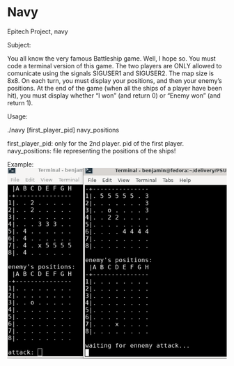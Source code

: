 # Navy
Epitech Project, navy

Subject:

You all know the very famous Battleship game. Well, I hope
so.
You must code a terminal version of this game.
The two players are ONLY allowed to comunicate using the
signals SIGUSER1 and SIGUSER2.
The map size is 8x8. On each turn, you must display your
positions, and then your enemy’s positions.
At the end of the game (when all the ships of a player have
been hit), you must display whether “I won” (and return 0) or
“Enemy won” (and return 1).

Usage:

./navy [first_player_pid] navy_positions

first_player_pid:     only for the 2nd player. pid of the first player.
navy_positions:       file representing the positions of the ships!

Example:
![alt text](https://raw.githubusercontent.com/benjamin-bourez/navy/master/example.png)

